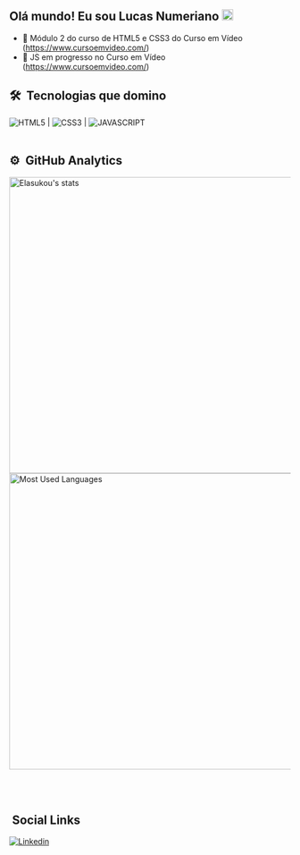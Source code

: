 ##  Olá mundo! Eu sou Lucas Numeriano <img src="https://raw.githubusercontent.com/kaueMarques/kaueMarques/master/hi.gif" width="20px">

- 🔬 Módulo 2  do curso de HTML5 e CSS3 do Curso em Vídeo (https://www.cursoemvideo.com/)
- 🧡 JS em progresso no  Curso em Vídeo (https://www.cursoemvideo.com/)


## 🛠 &nbsp;Tecnologias que domino
<img align="center" alt="HTML5 " 
src="https://img.shields.io/badge/HTML5-E34F26?style=for-the-badge&logo=html5&logoColor=white"> |
<img align ="center" alt ="CSS3"
src="https://img.shields.io/badge/CSS3-1572B6?style=for-the-badge&logo=css3&logoColor=white"> |
<img align ="center" alt ="JAVASCRIPT"
src="https://img.shields.io/badge/JavaScript-323330?style=for-the-badge&logo=javascript&logoColor=F7DF1E">
<br><br>

## ⚙️ &nbsp;GitHub Analytics
<p align="left">
<img width="530em" src="https://github-readme-stats.vercel.app/api?username=Elasukou&show_icons=true&theme=synthwave" alt="Elasukou's stats"/>
  
<img width="530em" src="https://github-readme-stats.vercel.app/api/top-langs/?username=Elasukou&layout=compact&theme=synthwave" alt="Most Used Languages"/>
</p>

<br><br>

## &nbsp;Social Links
[![Linkedin](https://img.shields.io/badge/LinkedIn-0077B5?style=for-the-badge&logo=linkedin&logoColor=white)](https://www.linkedin.com/in/lucas-numeriano-4a249a238/) 
